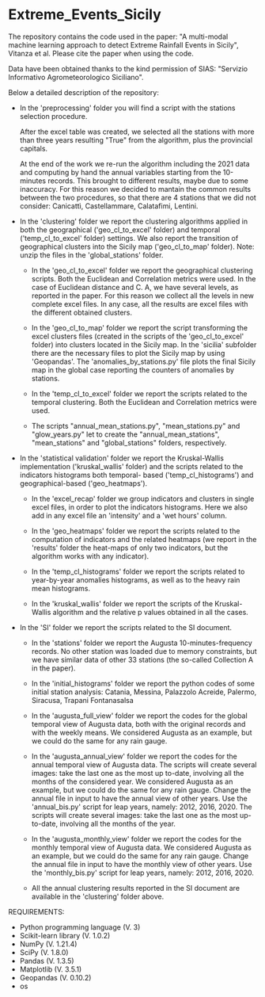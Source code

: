 # Extreme_Events_Sicily
The repository contains the code used in the paper: "A multi-modal machine learning approach to detect Extreme Rainfall Events in Sicily", Vitanza et al. Please cite the paper when using the code.

Data have been obtained thanks to the kind permission of SIAS: "Servizio Informativo Agrometeorologico Siciliano".

Below a detailed description of the repository:
- In the 'preprocessing' folder you will find a script with the stations selection
  procedure.

  After the excel table was created, we selected all the stations with more than three years
  resulting "True" from the algorithm, plus the provincial capitals. 

  At the end of the work we re-run the algorithm including the 2021 data and computing by hand the
  annual variables starting from the 10-minutes records. This brought to different results, maybe
  due to some inaccuracy. For this reason we decided to mantain the common results between the two
  procedures, so that there are 4 stations that we did not consider: Canicattì, Castellammare,
  Calatafimi, Lentini.

- In the 'clustering' folder we report the clustering algorithms applied in both the geographical
  ('geo_cl_to_excel' folder) and temporal ('temp_cl_to_excel' folder) settings. 
  We also report the transition of geographical clusters into the Sicily map ('geo_cl_to_map'
  folder).
Note: unzip the files in the 'global_stations' folder.

	- In the 'geo_cl_to_excel' folder we report the geographical clustering scripts.
	  Both the Euclidean and Correlation metrics were used. 
	  In the case of Euclidean distance and C. A, we have several levels, as reported
	  in the paper. For this reason we collect all the levels in new complete excel files.
	  In any case, all the results are excel files with the different obtained
	  clusters.

	- In the 'geo_cl_to_map' folder we report the script transforming the excel clusters files
	  (created in the scripts of the 'geo_cl_to_excel' folder) into clusters located in the
	  Sicily map. In the 'sicilia' subfolder there are the necessary files to plot the Sicily
	  map by using 'Geopandas'. The 'anomalies_by_stations.py' file plots the final Sicily map
	  in the global case reporting the counters of anomalies by stations.

	- In the 'temp_cl_to_excel' folder we report the scripts related to the temporal
	  clustering. Both the Euclidean and Correlation metrics were used.
	
	- The scripts "annual_mean_stations.py", "mean_stations.py" and "glow_years.py" let to create the "annual_mean_stations", "mean_stations" and
	  "global_stations" folders, respectively.

- In the 'statistical validation' folder we report the Kruskal-Wallis implementation
  ('kruskal_wallis' folder) and the scripts related to the indicators histograms both temporal-
  based ('temp_cl_histograms') and geographical-based ('geo_heatmaps').

	- In the 'excel_recap' folder we group indicators and clusters in single excel files, in
	  order to plot the indicators histograms. Here we also add in any excel file an
	  'intensity' and a 'wet hours' column.
	
	- In the 'geo_heatmaps' folder we report the scripts related to the computation of
	  indicators and the related heatmaps (we report in the 'results' folder the heat-maps of
	  only two indicators, but the algorithm works with any indicator).

	- In the 'temp_cl_histograms' folder we report the scripts related to year-by-year
	  anomalies histograms, as well as to the heavy rain mean histograms.

	- In the 'kruskal_wallis' folder we report the scripts of the Kruskal-Wallis algorithm and
	  the relative p values obtained in all the cases.

- In the 'SI' folder we report the scripts related to the SI document.
	
	- In the 'stations' folder we report the Augusta 10-minutes-frequency records.
	  No other station was loaded due to memory constraints, but we have similar data of other
	  33 stations (the so-called Collection A in the paper).

	- In the 'initial_histograms' folder we report the python codes of some initial station
	  analysis: Catania, Messina, Palazzolo Acreide, Palermo, Siracusa, Trapani Fontanasalsa

	- In the 'augusta_full_view' folder we report the codes for the global temporal view of
	  Augusta data, both with the original records and with the weekly means.
	  We considered Augusta as an example, but we could do the same for any rain gauge.

	- In the 'augusta_annual_view' folder we report the codes for the annual temporal view of
	  Augusta data. The scripts will create several images: take the last one as the most up
	  to-date, involving all the months of the considered year. We considered Augusta as an
	  example, but we could do the same for any rain gauge. Change the annual file in input to
	  have the annual view of other years. Use the 'annual_bis.py' script for leap years,
	  namely: 2012, 2016, 2020. The scripts will create several images: take the last one as
	  the most up-to-date, involving all the months of the year.

	- In the 'augusta_monthly_view' folder we report the codes for the monthly temporal view
	  of Augusta data. We considered Augusta as an example, but we could do the same for any
	  rain gauge. Change the annual file in input to have the monthly view of other years. Use
	  the 'monthly_bis.py' script for leap years, namely: 2012, 2016, 2020.
	
	- All the annual clustering results reported in the SI document are available in the
	  'clustering' folder above.
	  
REQUIREMENTS: 
- Python programming language (V. 3)
- Scikit-learn library (V. 1.0.2)
- NumPy (V. 1.21.4)
- SciPy (V. 1.8.0)
- Pandas (V. 1.3.5)
- Matplotlib (V. 3.5.1)
- Geopandas (V. 0.10.2)
- os
